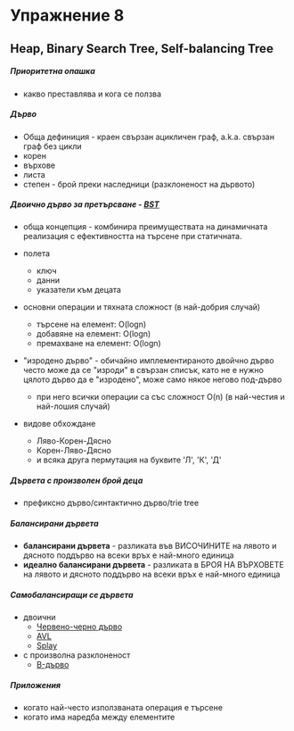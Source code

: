 # Упражнение 8
## Heap, Binary Search Tree, Self-balancing Tree

##### Приоритетна опашка
* какво преставлява и кога се ползва

##### Дърво
* Обща дефиниция - краен свързан ацикличен граф, а.k.а. свързан граф без цикли
* корен
* върхове
* листа
* степен - брой преки наследници (разклоненост на дървото)

##### Двоично дърво за претърсване - [BST](https://en.wikipedia.org/wiki/Binary_tree)
* обща концепция - комбинира преимуществата на динамичната реализация с ефективността на търсене при статичната.
* полета
	* ключ
	* данни
	* указатели към децата 
* основни операции и тяхната сложност (в най-добрия случай)
	* търсене на елемент:    O(logn)
	* добавяне на елемент:   O(logn)
	* премахване на елемент: O(logn)

* "изродено дърво" - обичайно имплементираното двойчно дърво често може да се "изроди" в свързан списък,
 	             като не е нужно цялото дърво да е "изродено", може само някое негово под-дърво 
	* при него всички операции са със сложност O(n) (в най-честия и най-лошия случай)

* видове обхождане
	* Ляво-Корен-Дясно
	* Корен-Ляво-Дясно
	* и всяка друга пермутация на буквите 'Л', 'К', 'Д'

##### Дървета с произволен брой деца
* префиксно дърво/синтактично дърво/trie tree

##### Балансирани дървета
* **балансирани дървета** - разликата във ВИСОЧИНИТЕ на лявото и дясното поддърво на всеки връх е най-много единица
* **идеално балансирани дървета** - разликата в БРОЯ НА ВЪРХОВЕТЕ на лявото и дясното поддърво на всеки връх е най-много единица

##### Самобалансиращи се дървета
* двоични
	* [Червено-черно дърво](https://en.wikipedia.org/wiki/Red%E2%80%93black_tree)
	* [AVL](https://en.wikipedia.org/wiki/AVL_tree)
	* [Splay](https://en.wikipedia.org/wiki/Splay_tree)
* с произволна разклоненост
	* [B-дърво](https://en.wikipedia.org/wiki/B-tree) 

##### Приложения
* когато най-често използваната операция е търсене
* когато има наредба между елементите
